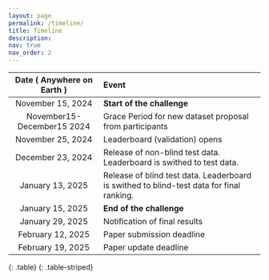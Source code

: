 ```yaml
---
layout: page
permalink: /timeline/
title: Timeline
description:
nav: true
nav_order: 2
---
```



|   **Date ( Anywhere on Earth )**  |         **Event**          |
|:---------------------------------:|:---------------------------|
|     November 15, 2024             | **Start of the challenge** |
|  November15-December15 2024       | Grace Period for new dataset proposal from participants |
|     November 25, 2024             | Leaderboard (validation) opens |
|     December 23, 2024             | Release of non-blind test data. Leaderboard is swithed to test data. |
|     January 13, 2025              | Release of blind test data. Leaderboard is swithed to blind-test data for final ranking. |
|     January 15, 2025              | **End of the challenge**   |
|     January 29, 2025              | Notification of final results |
|     February 12, 2025             | Paper submission deadline |
|     February 19, 2025             | Paper update deadline |

{: .table}
{: .table-striped}
